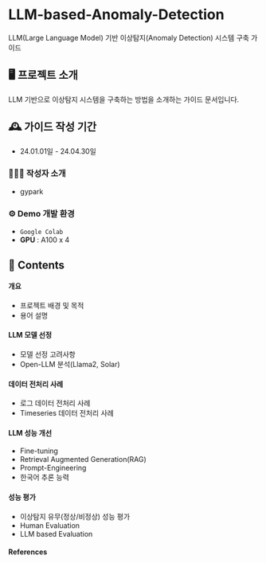 # LLM-based-Anomaly-Detection
LLM(Large Language Model) 기반 이상탐지(Anomaly Detection) 시스템 구축 가이드

## 🖥️ 프로젝트 소개
LLM 기반으로 이상탐지 시스템을 구축하는 방법을 소개하는 가이드 문서입니다.
<br>

## 🕰️ 가이드 작성 기간
* 24.01.01일 - 24.04.30일

### 🧑‍🤝‍🧑 작성자 소개
 - gypark

### ⚙️ Demo 개발 환경
- `Google Colab`
- **GPU** : A100 x 4

## 📌 Contents
#### 개요
- 프로젝트 배경 및 목적
- 용어 설명
#### LLM 모델 선정
- 모델 선정 고려사항
- Open-LLM 분석(Llama2, Solar)
#### 데이터 전처리 사례
- 로그 데이터 전처리 사례
- Timeseries 데이터 전처리 사례
#### LLM 성능 개선
- Fine-tuning
- Retrieval Augmented Generation(RAG)
- Prompt-Engineering
- 한국어 추론 능력
#### 성능 평가
- 이상탐지 유무(정상/비정상) 성능 평가
- Human Evaluation
- LLM based Evaluation
#### References

